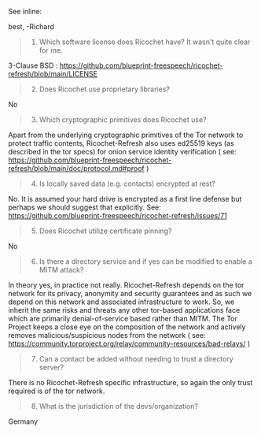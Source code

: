 See inline:

best,
-Richard

> 1. Which software license does Ricochet have? It wasn't quite clear for me.

3-Clause BSD : https://github.com/blueprint-freespeech/ricochet-refresh/blob/main/LICENSE

> 2. Does Ricochet use proprietary libraries?

No

> 3. Which cryptographic primitives does Ricochet use?

Apart from the underlying cryptographic primitives of the Tor network to protect traffic contents,
Ricochet-Refresh also uses ed25519 keys (as described in the tor specs) for onion service identity
verification ( see:
https://github.com/blueprint-freespeech/ricochet-refresh/blob/main/doc/protocol.md#proof )

> 4. Is locally saved data (e.g. contacts) encrypted at rest?

No. It is assumed your hard drive is encrypted as a first line defense but perhaps we should suggest
that explicitly. See: https://github.com/blueprint-freespeech/ricochet-refresh/issues/71

> 5. Does Ricochet utilize certificate pinning?

No

> 6. Is there a directory service and if yes can be modified to enable a MITM attack?

In theory yes, in practice not really. Ricochet-Refresh depends on the tor network for its privacy,
anonymity and security guarantees and as such we depend on this network and associated
infrastructure to work. So, we inherit the same risks and threats any other tor-based applications
face which are primarily denial-of-service based rather than MITM. The Tor Project keeps a close eye
on the composition of the network and actively removes malicious/suspicious nodes from the network (
see: https://community.torproject.org/relay/community-resources/bad-relays/ )

> 7. Can a contact be added without needing to trust a directory server?

There is no Ricochet-Refresh specific infrastructure, so again the only trust required is of the tor
network.

> 8. What is the jurisdiction of the devs/organization?

Germany
